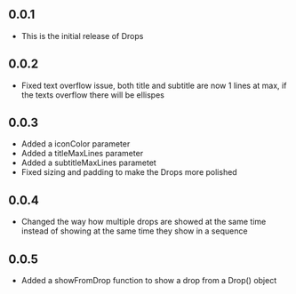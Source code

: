 ## 0.0.1

- This is the initial release of Drops

## 0.0.2

- Fixed text overflow issue, both title and subtitle are now 1 lines at max, if the texts overflow there will be ellispes


## 0.0.3

- Added a iconColor parameter
- Added a titleMaxLines parameter
- Added a subtitleMaxLines parametet
- Fixed sizing and padding to make the Drops more polished


## 0.0.4

- Changed the way how multiple drops are showed at the same time instead of showing at the same time they show in a sequence

## 0.0.5

- Added a showFromDrop function to show a drop from a Drop() object
